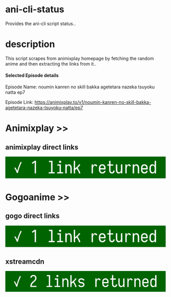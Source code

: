 # ani-cli-status
Provides the ani-cli script status..

# description
This script scrapes from animixplay homepage by fetching the random anime and then extracting the links from it..

#### Selected Episode details

Episode Name: noumin kanren no skill bakka agetetara nazeka tsuyoku natta ep7

Episode Link: https://animixplay.to/v1/noumin-kanren-no-skill-bakka-agetetara-nazeka-tsuyoku-natta/ep7
 
# Animixplay >>

## animixplay direct links

<img src="./images/animixplay.jpg">

# Gogoanime >>

## gogo direct links

<img src="./images/gogoplay.jpg">

## xstreamcdn

<img src="./images/xstreamcdn.jpg">
